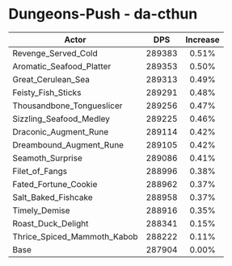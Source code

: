 # Dungeons-Push - da-cthun
| Actor | DPS | Increase |
|---|:---:|:---:|
|Revenge_Served_Cold|289383|0.51%|
|Aromatic_Seafood_Platter|289353|0.50%|
|Great_Cerulean_Sea|289313|0.49%|
|Feisty_Fish_Sticks|289291|0.48%|
|Thousandbone_Tongueslicer|289256|0.47%|
|Sizzling_Seafood_Medley|289225|0.46%|
|Draconic_Augment_Rune|289114|0.42%|
|Dreambound_Augment_Rune|289105|0.42%|
|Seamoth_Surprise|289086|0.41%|
|Filet_of_Fangs|288996|0.38%|
|Fated_Fortune_Cookie|288962|0.37%|
|Salt_Baked_Fishcake|288958|0.37%|
|Timely_Demise|288916|0.35%|
|Roast_Duck_Delight|288341|0.15%|
|Thrice_Spiced_Mammoth_Kabob|288222|0.11%|
|Base|287904|0.00%|
